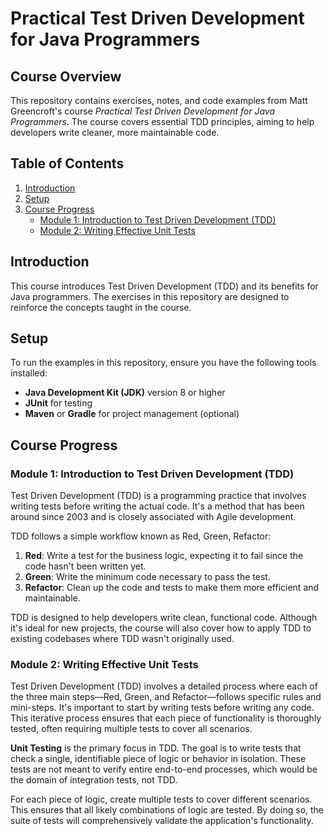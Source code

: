 # Practical Test Driven Development for Java Programmers

## Course Overview

This repository contains exercises, notes, and code examples from Matt Greencroft's course *Practical Test Driven Development for Java Programmers*. The course covers essential TDD principles, aiming to help developers write cleaner, more maintainable code.

## Table of Contents

1. [Introduction](#introduction)
2. [Setup](#setup)
3. [Course Progress](#course-progress)
    - [Module 1: Introduction to Test Driven Development (TDD)](#module-1-introduction-to-tdd)
    - [Module 2: Writing Effective Unit Tests](#module-2-writing-effective-unit-tests)

## Introduction

This course introduces Test Driven Development (TDD) and its benefits for Java programmers.
The exercises in this repository are designed to reinforce the concepts taught in the course.

## Setup

To run the examples in this repository, ensure you have the following tools installed:

- **Java Development Kit (JDK)** version 8 or higher
- **JUnit** for testing
- **Maven** or **Gradle** for project management (optional)

## Course Progress
### Module 1: Introduction to Test Driven Development (TDD)

Test Driven Development (TDD) is a programming practice that involves writing tests before writing the actual code.
It's a method that has been around since 2003 and is closely associated with Agile development.

TDD follows a simple workflow known as Red, Green, Refactor:

1. **Red**: Write a test for the business logic, expecting it to fail since the code hasn't been written yet.
2. **Green**: Write the minimum code necessary to pass the test.
3. **Refactor**: Clean up the code and tests to make them more efficient and maintainable.

TDD is designed to help developers write clean, functional code. Although it's ideal for new projects,
the course will also cover how to apply TDD to existing codebases where TDD wasn't originally used.

### Module 2: Writing Effective Unit Tests

Test Driven Development (TDD) involves a detailed process where each of the three main steps—Red, Green, and Refactor—follows specific rules and mini-steps. It's important to start by writing tests before writing any code. This iterative process ensures that each piece of functionality is thoroughly tested, often requiring multiple tests to cover all scenarios.

**Unit Testing** is the primary focus in TDD. The goal is to write tests that check a single, identifiable piece of logic or behavior in isolation. These tests are not meant to verify entire end-to-end processes, which would be the domain of integration tests, not TDD.

For each piece of logic, create multiple tests to cover different scenarios. This ensures that all likely combinations of logic are tested. By doing so, the suite of tests will comprehensively validate the application's functionality.



